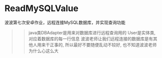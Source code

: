 # ReadMySQLValue
波波第七次安卓作业，远程连接MySQL数据库，并实现查询功能

>> java类DBAdapter是用来对数据库进行远程查询用的
>> User是实体类, 对应着数据库的每一行信息
>> 波波老师让我们远程连接的数据库是有其他人用来干正事的, 所以最好不要随便乱动不较好, 也不知道波波老师为什么心这么大